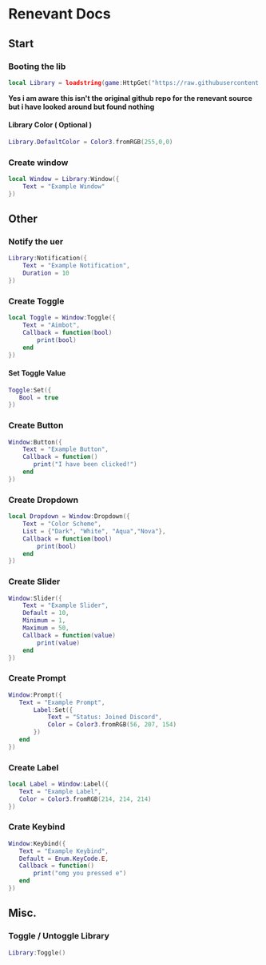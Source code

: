 # Renevant Docs

## Start

### Booting the lib
```lua
local Library = loadstring(game:HttpGet("https://raw.githubusercontent.com/bloodball/-back-ups-for-libs/main/Revenant", true))()
```
__Yes i am aware this isn't the original github repo for the renevant source but i have looked around but found nothing__

#### Library Color ( Optional )
```lua
Library.DefaultColor = Color3.fromRGB(255,0,0)
```

### Create window
```lua
local Window = Library:Window({
    Text = "Example Window"
})
```

## Other

### Notify the uer

```lua
Library:Notification({
    Text = "Example Notification",
    Duration = 10
})
```

### Create Toggle
```lua
local Toggle = Window:Toggle({
    Text = "Aimbot",
    Callback = function(bool)
        print(bool)
    end
})
```

#### Set Toggle Value
```lua
Toggle:Set({
   Bool = true
})
```

### Create Button

```lua
Window:Button({
    Text = "Example Button",
    Callback = function()
       print("I have been clicked!")
    end
})
```

### Create Dropdown

```lua
local Dropdown = Window:Dropdown({
    Text = "Color Scheme",
    List = {"Dark", "White", "Aqua","Nova"},
    Callback = function(bool)
        print(bool)
    end
})
```

### Create Slider

```lua
Window:Slider({
    Text = "Example Slider",
    Default = 10,
    Minimum = 1,
    Maximum = 50,
    Callback = function(value)
        print(value)
    end
})
```

### Create Prompt

```lua
Window:Prompt({
   Text = "Example Prompt",
       Label:Set({
           Text = "Status: Joined Discord",
           Color = Color3.fromRGB(56, 207, 154)
       })
   end
})
```

### Create Label

```lua
local Label = Window:Label({
   Text = "Example Label",
   Color = Color3.fromRGB(214, 214, 214)
})
```

### Crate Keybind

```lua
Window:Keybind({
   Text = "Example Keybind",
   Default = Enum.KeyCode.E,
   Callback = function()
       print("omg you pressed e")
   end
})
```

## Misc.

### Toggle / Untoggle Library

```lua
Library:Toggle()
```

